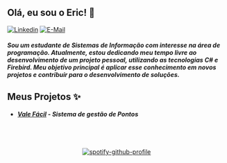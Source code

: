 <h2>Olá, eu sou o Eric! 👋</h2>

[![Linkedin](https://img.shields.io/badge/linked-in-369?style=flat-square&logo=linkedin&logoColor=white&color=blue)](https://www.linkedin.com/in/EricSSantos)
[![E-Mail](https://img.shields.io/badge/email-@-2a8?@=flat-square&logo=gmail&logoColor=white)](mailto:ericsilva333@outlook.com)

<h5>
Sou um estudante de Sistemas de Informação com interesse na área de programação. Atualmente, estou dedicando meu tempo livre ao desenvolvimento de um projeto pessoal, utilizando as tecnologias C# e Firebird. Meu objetivo principal é aplicar esse conhecimento em novos projetos e contribuir para o desenvolvimento de soluções.
</h5>

<h2>Meus Projetos ✨</h2>

- ##### [Vale Fácil](https://github.com/EricSSantos/Vale-Facil) - Sistema de gestão de Pontos 

<br>

##

<div id="Spotify" align="center">
 
[![spotify-github-profile](https://spotify-github-profile.vercel.app/api/view?uid=z6kidzm03f7rfcrq7vtkdrn1h&cover_image=true&theme=novatorem&show_offline=true&background_color=1c1c1c&interchange=false&bar_color=9871ad&bar_color_cover=false)](https://spotify-github-profile.vercel.app/api/view?uid=z6kidzm03f7rfcrq7vtkdrn1h&redirect=true)
 
</div>
